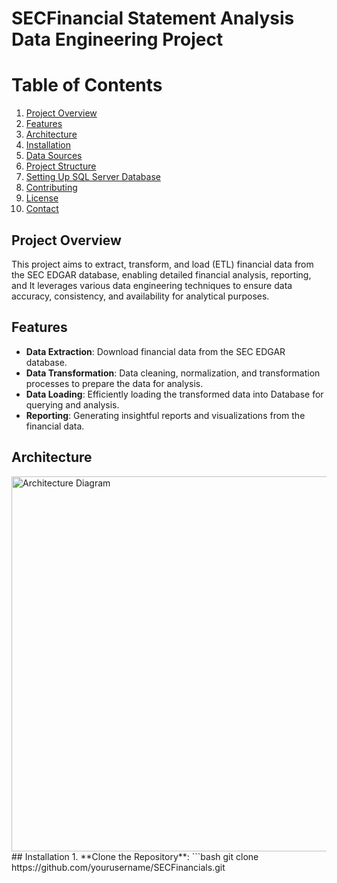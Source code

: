# SECFinancial Statement Analysis Data Engineering Project


# Table of Contents
1. [Project Overview](#project-overview)
2. [Features](#features)
3. [Architecture](images/Architecture_Diagram.png)
4. [Installation](#installation)
5. [Data Sources](#data-sources)
6. [Project Structure](#project-structure)
7. [Setting Up SQL Server Database](#setting-up-sql-server-database)
8. [Contributing](#contributing)
9. [License](#license)
10. [Contact](#contact)

## Project Overview
This project aims to extract, transform, and load (ETL) financial data from the SEC EDGAR database, enabling detailed financial analysis, reporting, and  It leverages various data engineering techniques to ensure data accuracy, consistency, and availability for analytical purposes.

## Features
- **Data Extraction**: Download financial data from the SEC EDGAR database.
- **Data Transformation**: Data cleaning, normalization, and transformation processes to prepare the data for analysis.
- **Data Loading**: Efficiently loading the transformed data into Database for querying and analysis.
- **Reporting**: Generating insightful reports and visualizations from the financial data.
## Architecture
<img src="images/Architecture_Diagram.png" alt="Architecture Diagram" width="600">
## Installation
1. **Clone the Repository**:
   ```bash
   git clone https://github.com/yourusername/SECFinancials.git

